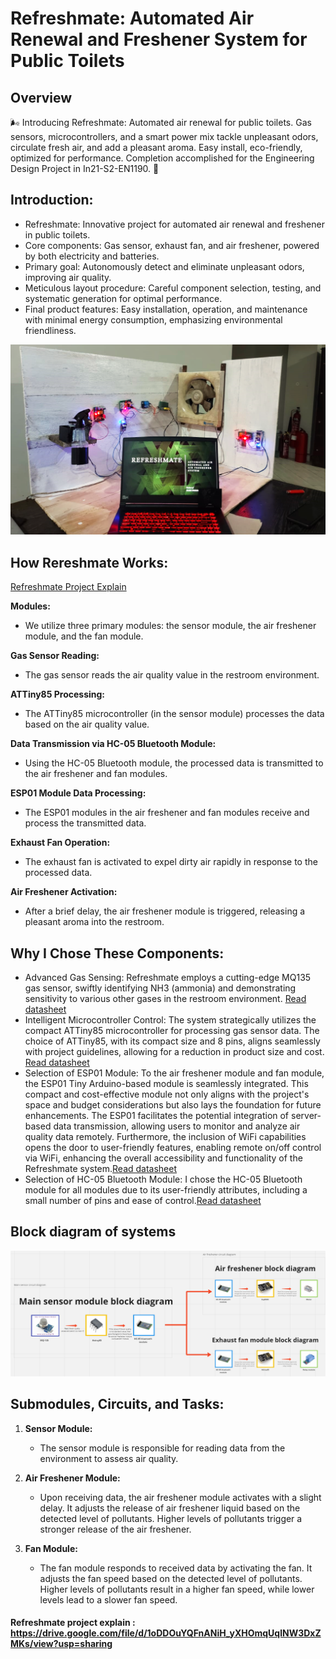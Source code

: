 

# Refreshmate: Automated Air Renewal and Freshener System for Public Toilets


## Overview
 🌬️ Introducing Refreshmate: Automated air renewal for public toilets. Gas sensors, microcontrollers, and a smart power mix tackle unpleasant odors, circulate fresh air, and add a pleasant aroma. Easy install, eco-friendly, optimized for performance. Completion accomplished for the Engineering Design Project in In21-S2-EN1190. 🚀

## Introduction:

- Refreshmate: Innovative project for automated air renewal and freshener in public toilets.
- Core components: Gas sensor, exhaust fan, and air freshener, powered by both electricity and batteries.
- Primary goal: Autonomously detect and eliminate unpleasant odors, improving air quality.
- Meticulous layout procedure: Careful component selection, testing, and systematic generation for optimal performance.
- Final product features: Easy installation, operation, and maintenance with minimal energy consumption, emphasizing environmental friendliness.

![Project Image](https://raw.githubusercontent.com/maduwanthasl/RefreshMate/main/Project%20images/Refreshmate%20project.png)

## How Rereshmate Works:

[Refreshmate Project Explain](https://github.com/maduwanthasl/RefreshMate/assets/107339150/9a8a3949-62f4-4360-bf2a-769d5a35e4b5)

**Modules:**
- We utilize three primary modules: the sensor module, the air freshener module, and the fan module.

**Gas Sensor Reading:**
- The gas sensor reads the air quality value in the restroom environment.

**ATTiny85 Processing:**
- The ATTiny85 microcontroller (in the sensor module) processes the data based on the air quality value.

**Data Transmission via HC-05 Bluetooth Module:**
- Using the HC-05 Bluetooth module, the processed data is transmitted to the air freshener and fan modules.

**ESP01 Module Data Processing:**
- The ESP01 modules in the air freshener and fan modules receive and process the transmitted data.

**Exhaust Fan Operation:**
- The exhaust fan is activated to expel dirty air rapidly in response to the processed data.

**Air Freshener Activation:**
- After a brief delay, the air freshener module is triggered, releasing a pleasant aroma into the restroom.

## Why I Chose These Components:

- Advanced Gas Sensing: Refreshmate employs a cutting-edge MQ135 gas sensor, swiftly identifying NH3 (ammonia) and demonstrating sensitivity to various other gases in the restroom environment. [Read datasheet](https://github.com/maduwanthasl/RefreshMate/blob/main/Datasheets/SNS-MQ135.pdf)
- Intelligent Microcontroller Control: The system strategically utilizes the compact ATTiny85 microcontroller for processing gas sensor data. The choice of ATTiny85, with its compact size and 8 pins, aligns seamlessly with project guidelines, allowing for a reduction in product size and cost. [Read datasheet](https://github.com/maduwanthasl/RefreshMate/blob/main/Datasheets/Atmel-2586-AVR-8-bit-Microcontroller-ATtiny25-ATtiny45-ATtiny85_Datasheet.pdf)
- Selection of ESP01 Module: To the air freshener module and fan module, the ESP01 Tiny Arduino-based module is seamlessly integrated. This compact and cost-effective module not only aligns with the project's space and budget considerations but also lays the foundation for future enhancements. The ESP01 facilitates the potential integration of server-based data transmission, allowing users to monitor and analyze air quality data remotely. Furthermore, the inclusion of WiFi capabilities opens the door to user-friendly features, enabling remote on/off control via WiFi, enhancing the overall accessibility and functionality of the Refreshmate system.[Read datasheet](https://github.com/maduwanthasl/RefreshMate/blob/main/Datasheets/esp01.pdf)
- Selection of HC-05 Bluetooth Module: I chose the HC-05 Bluetooth module for all modules due to its user-friendly attributes, including a small number of pins and ease of control.[Read datasheet](https://github.com/maduwanthasl/RefreshMate/blob/main/Datasheets/HC-05%20Datasheet.pdf)

## Block diagram of systems
![Block diagram](https://github.com/maduwanthasl/RefreshMate/blob/main/Block%20diagram/Main%20block%20daigram.png)

## Submodules, Circuits, and Tasks:

1. **Sensor Module:**
   - The sensor module is responsible for reading data from the environment to assess air quality.

2. **Air Freshener Module:**
   - Upon receiving data, the air freshener module activates with a slight delay. It adjusts the release of air freshener liquid based on the detected level of pollutants. Higher levels of pollutants trigger a stronger release of the air freshener.

3. **Fan Module:**
   - The fan module responds to received data by activating the fan. It adjusts the fan speed based on the detected level of pollutants. Higher levels of pollutants result in a higher fan speed, while lower levels lead to a slower fan speed.




  
#### Refreshmate project explain : https://drive.google.com/file/d/1oDDOuYQFnANiH_yXHOmqUqlNW3DxZMKs/view?usp=sharing
